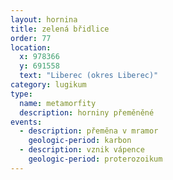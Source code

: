 ```yaml
---
layout: hornina
title: zelená břidlice
order: 77
location:
  x: 978366
  y: 691558
  text: "Liberec (okres Liberec)"
category: lugikum
type:
  name: metamorfity
  description: horniny přeměněné
events:
  - description: přeměna v mramor
    geologic-period: karbon
  - description: vznik vápence
    geologic-period: proterozoikum
---
```

